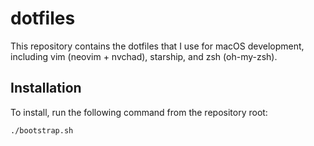 # dotfiles

This repository contains the dotfiles that I use for macOS development, including vim (neovim + nvchad), starship, and zsh (oh-my-zsh).

## Installation

To install, run the following command from the repository root:

```shell
./bootstrap.sh
```

